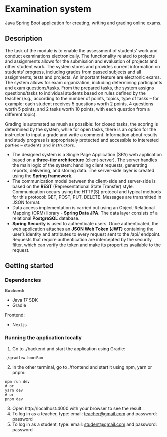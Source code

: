 # Examination system
Java Spring Boot application for creating, writing and grading online exams.

## Description
The task of the module is to enable the assessment of students' work and conduct examinations electronically. The functionality related to projects and assignments allows for the submission and evaluation of projects and other student work. The system stores and provides current information on students' progress, including grades from passed subjects and all assignments, tests and projects. An important feature are electronic exams. The system allows for exam organization, including determining participants and exam questions/tasks. From the prepared tasks, the system assigns questions/tasks to individual students based on rules defined by the teacher (e.g., according to the number of points, topics, type of tasks – for example: each student receives 5 questions worth 2 points, 4 questions worth 5 points, and 2 tasks worth 10 points, with each question from a different topic).

Grading is automated as mush as possible: for closed tasks, the scoring is determined by the system, while for open tasks, there is an option for the instructor to input a grade and write a comment. Information about results and study progress is appropriately protected and accessible to interested parties – students and instructors.

- The designed system is a Single Page Application (SPA) web application based on a **three-tier architecture** (client-server). The server handles the main logic of the system: handling client requests, generating reports, delivering, and storing data. The server-side layer is created using the **Spring framework**.
- The communication model between the client-side and server-side is based on the **REST** (Representational State Transfer) style. Communication occurs using the HTTP(S) protocol and typical methods for this protocol: GET, POST, PUT, DELETE. Messages are transmitted in JSON format.
- Data access implementation is carried out using an Object-Relational Mapping (ORM) library - **Spring Data JPA**. The data layer consists of a relational **PostgreSQL** database.
- **Spring Security** is used to authenticate users. Once authenticated, the web application attaches an **JSON Web Token (JWT)** containing the user’s identity and attributes to every request sent to the /api/ endpoint. Requests that require authentication are intercepted by the security filter, which can verify the token and make its properties available to the request.

## Getting started
### Dependencies
Backend:
- Java 17 SDK
- Gradle

Frontend:
- Next.js

### Running the application locally
1. Go to ./backend and start the application using Gradle:
```
./gradlew bootRun
```
2. In the other terminal, go to ./frontend and start it using npm, yarn or pnpm:
```
npm run dev
# or
yarn dev
# or
pnpm dev
```
3. Open http://localhost:4000 with your browser to see the result.
4. To log in as a teacher, type: email: teacher@gmail.com and password: password
5. To log in as a student, type: email: student@gmail.com and password: password
